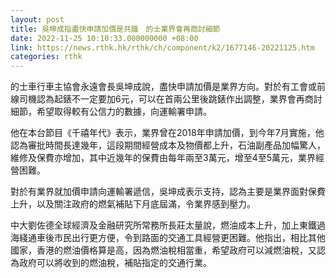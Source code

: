 ```yaml
---
layout: post
title: 吳坤成指盡快申請加價是共識　的士業界會再商討細節
date: 2022-11-25 10:10:33.000000000 +08:00
link: https://news.rthk.hk/rthk/ch/component/k2/1677146-20221125.htm
categories: rthk
---
```


的士車行車主協會永遠會長吳坤成說，盡快申請加價是業界方向。對於有工會或前線司機認為起錶不一定要加6元，可以在首兩公里後跳錶作出調整，業界會再商討細節，希望取得較有公信力的數據，向運輸署申請。

他在本台節目《千禧年代》表示，業界曾在2018年申請加價，到今年7月實施，他認為審批時間長達幾年，這段期間經營成本及物價都上升，石油副產品加幅驚人，維修及保費亦增加，其中近幾年的保費由每年兩至3萬元，增至4至5萬元，業界經營困難。

對於有業界就加價申請向運輸署遞信，吳坤成表示支持，認為主要是業界面對保費上升，以及關注政府的燃氣補貼下月底屆滿，令業界感到壓力。

中大劉佐德全球經濟及金融研究所常務所長莊太量說，燃油成本上升，加上東鐵過海綫通車後市民出行更方便，令到路面的交通工具經營更困難。他指出，相比其他國家，香港的燃油價格算是高，因為燃油稅相當重，希望政府可以減燃油稅，又認為政府可以將收到的燃油稅，補貼指定的交通行業。
